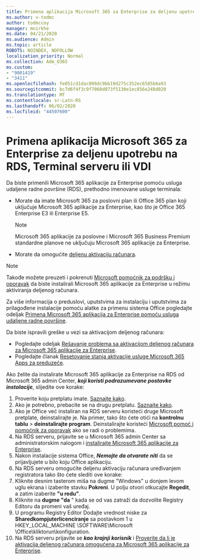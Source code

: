 ```yaml
---
title: Primena aplikacija Microsoft 365 za Enterprise za deljenu upotrebu na RDS, Terminal serveru ili VDI
ms.author: v-todmc
author: todmccoy
manager: mnirkhe
ms.date: 04/21/2020
ms.audience: Admin
ms.topic: article
ROBOTS: NOINDEX, NOFOLLOW
localization_priority: Normal
ms.collection: Adm_O365
ms.custom:
- "9001419"
- "3411"
ms.openlocfilehash: fe051cd1dac899dc9bb19d275c352ec6585b6a93
ms.sourcegitcommit: bc7d6f4f3c9f7060d073f5130e1ec856e248d020
ms.translationtype: MT
ms.contentlocale: sr-Latn-RS
ms.lasthandoff: 06/02/2020
ms.locfileid: "44507600"
---
```

# <a name="deploying-microsoft-365-apps-for-enterprise-for-shared-use-on-rds-terminal-server-or-vdi"></a>Primena aplikacija Microsoft 365 za Enterprise za deljenu upotrebu na RDS, Terminal serveru ili VDI

Da biste primenili Microsoft 365 aplikacije za Enterprise pomoću usluga udaljene radne površine (RDS), prethodno imenovane usluge terminala:
- Morate da imate Microsoft 365 za poslovni plan ili Office 365 plan koji uključuje Microsoft 365 aplikacije za Enterprise, kao što je Office 365 Enterprise E3 ili Enterprise E5.
   > [!NOTE] 
   > Microsoft 365 aplikacije za poslovne i Microsoft 365 Business Premium standardne planove ne uključuju Microsoft 365 aplikacije za Enterprise.
- Morate da omogućite [deljenu aktivaciju računara](https://docs.microsoft.com/DeployOffice/overview-shared-computer-activation).

> [!NOTE]
> Takođe možete preuzeti i pokrenuti [Microsoft pomoćnik za podršku i oporavak](https://aka.ms/SaRA_OfficeSCA_M365Portal) da biste instalirali Microsoft 365 aplikacije za Enterprise u režimu aktiviranja deljenog računara.

Za više informacija o preduslovi, uputstvima za instalaciju i uputstvima za prilagođene instalacije pomoću alatke za primenu sistema Office pogledajte odeljak [Primena Microsoft 365 aplikacija za Enterprise pomoću usluga udaljene radne površine](https://docs.microsoft.com/DeployOffice/deploy-microsoft-365-apps-remote-desktop-services).

Da biste ispravili greške u vezi sa aktivacijom deljenog računara:
- Pogledajte odeljak [Rešavanje problema sa aktivacijom deljenog računara za Microsoft 365 aplikacije za Enterprise](https://docs.microsoft.com/DeployOffice/troubleshoot-shared-computer-activation).
- Pogledajte članak [Resetovanje stanja aktivacije usluge Microsoft 365 Apps za preduzeće](https://go.microsoft.com/fwlink/?linkid=2109218).

Ako želite da instalirate Microsoft 365 aplikacije za Enterprise na RDS od Microsoft 365 admin Center, ***koji koristi podrazumevane postavke instalacije***, slijedite ove korake:

1.    Proverite koju pretplatu imate. [Saznajte kako](https://docs.microsoft.com/microsoft-365/admin/admin-overview/what-subscription-do-i-have).
2.    Ako je potrebno, prebacite se na drugu pretplatu. [Saznajte kako](https://docs.microsoft.com/microsoft-365/commerce/subscriptions/switch-to-a-different-plan).
3.    Ako je Office već instaliran na RDS serveru koristeći druge Microsoft pretplate, deinstalirajte je. Na primer, tako što ćete otići na **kontrolnu tablu**  >  **deinstalirajte program**. Deinstalirajte koristeći [Microsoft pomoć i pomoćnik za oporavak](https://aka.ms/SARA-OfficeUninstall-Alchemy) ako se radi o problemima.
4.    Na RDS serveru, prijavite se u Microsoft 365 admin Center sa administratorskim nalogom i [instalirajte Microsoft 365 aplikacije za Enterprise](https://portal.office.com/OLS/MySoftware.aspx).
5.    Nakon instalacije sistema Office, ***Nemojte da otvarate niti*** da se prijavljujete u bilo koju Office aplikaciju.
6.    Na RDS serveru omogućite deljenu aktivaciju računara uređivanjem registratora tako što ćete slediti ove korake:
   1. Kliknite desnim tasterom miša na dugme "Windows" u donjem levom uglu ekrana i izaberite stavku **Pokreni**. U polju otvori otkucajte **Regedit**, a zatim izaberite **"u redu"**.
   2. Kliknite na **dugme "da** " kada se od vas zatraži da dozvolite Registry Editoru da promeni vaš uređaj.
   3. U programu Registry Editor Dodajte vrednost niske za **Sharedkompjuterlicenciranje** sa postavkom 1 u HKEY_LOCAL_MACHINE \SOFTWARE\Microsoft \Office\kliktorun\konfiguration.
   4. Na RDS serveru prijavite se ***kao krajnji korisnik*** i [Proverite da li je aktivacija deljenog računara omogućena za Microsoft 365 aplikacije za Enterprise](https://docs.microsoft.com/DeployOffice/troubleshoot-shared-computer-activation#verify-that-activation-for-microsoft-365-apps-succeeded).

